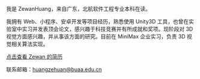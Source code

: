 我是 ZewanHuang，来自广东，北航软件工程专业本科在读。

我拥有 Web、小程序、安卓开发等项目经历，熟悉使用 Unity3D 工具，也曾在实验室中实习并发表顶会论文，感兴趣于科技竞赛并有所成就和奖项。现阶段对 3D 视觉方面感兴趣，并从事该方面的研究。目前在 MiniMax 企业实习，负责 3D 视觉相关算法实现。

[点击查看 Zewan 的简历](/file/resume-zh_CN_ALL.pdf)

联系邮箱：<a href="mailto:huangzehuan@buaa.edu.cn">huangzehuan@buaa.edu.cn</a>